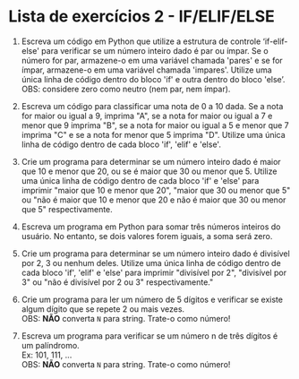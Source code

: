 # Lista de exercícios 2 - IF/ELIF/ELSE

1. Escreva um código em Python que utilize a estrutura de controle ‘if-elif-else' para verificar se um número inteiro dado é par ou ímpar. Se o número for par, armazene-o em uma variável chamada 'pares' e se for ímpar, armazene-o em uma variável chamada 'impares'. Utilize uma única linha de código dentro do bloco 'if' e outra dentro do bloco 'else’.
<br>OBS: considere zero como neutro (nem par, nem ímpar).

2. Escreva um código para classificar uma nota de 0 a 10 dada. Se a nota for maior ou igual a 9, imprima "A", se a nota for maior ou igual a 7 e menor que 9 imprima "B", se a nota for maior ou igual a 5 e menor que 7 imprima "C" e se a nota for menor que 5 imprima "D". Utilize uma única linha de código dentro de cada bloco 'if', 'elif' e 'else'.

3. Crie um programa  para determinar se um número inteiro dado é maior que 10 e menor que 20, ou se é maior que 30 ou menor que 5. Utilize uma única linha de código dentro de cada bloco 'if' e 'else' para imprimir "maior que 10 e menor que 20", "maior que 30 ou menor que 5" ou "não é maior que 10 e menor que 20 e não é maior que 30 ou menor que 5" respectivamente.

4. Escreva um programa em Python para somar três números inteiros do usuário. No entanto, se dois valores forem iguais, a soma será zero.

5. Crie um programa para determinar se um número inteiro dado é divisível por 2, 3 ou nenhum deles. Utilize uma única linha de código dentro de cada bloco 'if', 'elif' e 'else' para imprimir "divisível por 2", "divisível por 3" ou "não é divisível por 2 ou 3" respectivamente."

6. Crie um programa para ler um número de 5 dígitos e verificar se existe algum dígito que se repete 2 ou mais vezes.
<br>OBS: **NÃO** converta `N` para string. Trate-o como número!

7. Escreva um programa para verificar se um número n de três dígitos é um palíndromo.
<br>Ex: 101, 111, ...
<br>OBS: **NÃO** converta `N` para string. Trate-o como número!